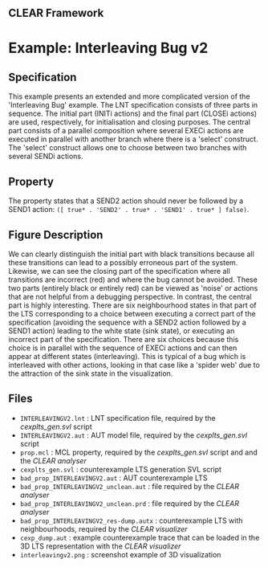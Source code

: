 ## CLEAR Framework
# Example: Interleaving Bug v2


Specification
-------------
This example presents an extended and more complicated version of the 
'Interleaving Bug' example. The LNT specification consists of three parts in 
sequence. The initial part (INITi actions) and the final part (CLOSEi actions)
are used, respectively, for initialisation and closing purposes. The central 
part consists of a parallel composition where several EXECi actions are 
executed in parallel with another branch where there is a 'select' construct.
The 'select' construct allows one to choose between two branches with several 
SENDi actions.

Property
--------
The property states that a SEND2 action should never be followed by a SEND1 
action: `([ true* . 'SEND2' . true* . 'SEND1' . true* ] false)`.

Figure Description
------------------
We can clearly distinguish the initial part with black transitions because all 
these transitions can lead to a possibly erroneous part of the system. 
Likewise, we can see the closing part of the specification where all 
transitions are incorrect (red) and where the bug cannot be avoided. 
These two parts (entirely black or entirely red) can be viewed as 'noise' or 
actions that are not helpful from a debugging perspective. 
In contrast, the central part is highly interesting. There are six neighbourhood 
states in that part of the LTS corresponding to a choice between executing a 
correct part of the specification (avoiding the sequence with a SEND2 action 
followed by a SEND1 action) leading to the white state (sink state), or 
executing an incorrect part of the specification. There are six choices because 
this choice is in parallel with the sequence of EXECi actions and can then 
appear at different states (interleaving). This is typical of a bug which is 
interleaved with other actions, looking in that case like a 'spider web' due to 
the attraction of the sink state in the visualization.

Files
-----
- `INTERLEAVINGV2.lnt` : LNT specification file, required by the *cexplts_gen.svl* script
- `INTERLEAVINGV2.aut` : AUT model file, required by the *cexplts_gen.svl* script
- `prop.mcl` : MCL property, required by the *cexplts_gen.svl* script and 
               and the *CLEAR analyser*
- `cexplts_gen.svl` : counterexample LTS generation SVL script
- `bad_prop_INTERLEAVINGV2.aut` : AUT counterexample LTS
- `bad_prop_INTERLEAVINGV2_unclean.aut` : file required by the *CLEAR analyser*
- `bad_prop_INTERLEAVINGV2_unclean.prd` : file required by the *CLEAR analyser*
- `bad_prop_INTERLEAVINGV2_res-dump.autx` : counterexample LTS with neighbourhoods, 
    required by the *CLEAR visualizer*
- `cexp_dump.aut` : example counterexample trace that can be loaded in the 3D 
                    LTS representation with the *CLEAR visualizer* 
- `interleavingv2.png` : screenshot example of 3D visualization 
